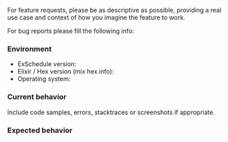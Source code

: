 For feature requests, please be as descriptive as possible, providing a
real use case and context of how you imagine the feature to work.

For bug reports please fill the following info:

### Environment

* ExSchedule version:
* Elixir / Hex version (mix hex.info):
* Operating system:

### Current behavior

Include code samples, errors, stacktraces or screenshots if appropriate.

### Expected behavior
